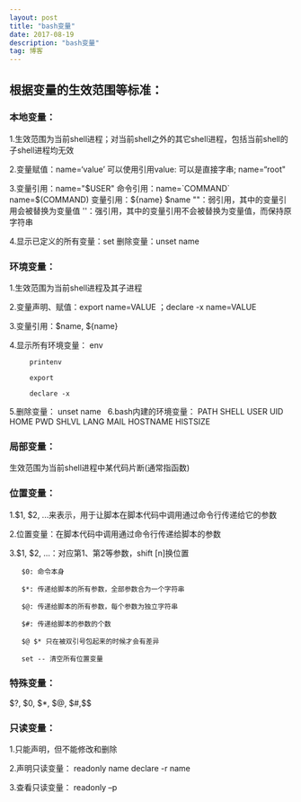 ```yaml
---
layout: post
title: "bash变量"
date: 2017-08-19 
description: "bash变量"
tag: 博客 
--- 
```


## 根据变量的生效范围等标准：

### 本地变量：

1.生效范围为当前shell进程；对当前shell之外的其它shell进程，包括当前shell的子shell进程均无效

2.变量赋值：name=‘value’ 可以使用引用value: 可以是直接字串; name=“root" 

3.变量引用：name="$USER" 命令引用：name=`COMMAND` name=$(COMMAND) 变量引用：${name} $name ""：弱引用，其中的变量引用会被替换为变量值 ''：强引用，其中的变量引用不会被替换为变量值，而保持原字符串

4.显示已定义的所有变量：set 删除变量：unset name

### 环境变量：

1.生效范围为当前shell进程及其子进程

2.变量声明、赋值：export name=VALUE ；declare -x name=VALUE

3.变量引用：$name, ${name}

4.显示所有环境变量：
         env
         
         printenv
         
         export
         
         declare -x

5.删除变量：  unset name
   
6.bash内建的环境变量：  PATH  SHELL  USER  UID  HOME  PWD  SHLVL  LANG  MAIL  HOSTNAME  HISTSIZE
            
### 局部变量：

生效范围为当前shell进程中某代码片断(通常指函数)
            
### 位置变量：

1.$1, $2, ...来表示，用于让脚本在脚本代码中调用通过命令行传递给它的参数

2.位置变量：在脚本代码中调用通过命令行传递给脚本的参数
 
3.$1, $2, ...：对应第1、第2等参数，shift [n]换位置
       
       $0: 命令本身
       
       $*: 传递给脚本的所有参数，全部参数合为一个字符串
       
       $@: 传递给脚本的所有参数，每个参数为独立字符串
       
       $#: 传递给脚本的参数的个数
       
       $@ $* 只在被双引号包起来的时候才会有差异
       
       set -- 清空所有位置变量

### 特殊变量：
$?, $0, $*, $@, $#,$$

### 只读变量：

1.只能声明，但不能修改和删除

2.声明只读变量： readonly name  declare -r name

3.查看只读变量： readonly –p
